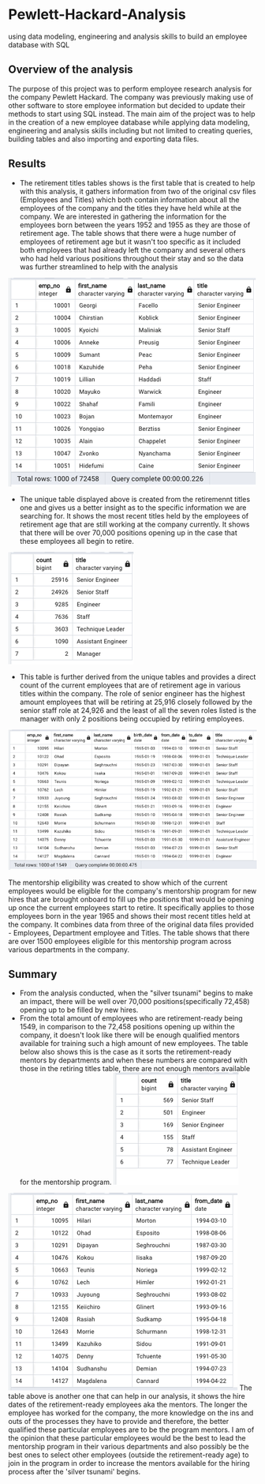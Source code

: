 # Pewlett-Hackard-Analysis
using data modeling, engineering and analysis skills to build an employee database with SQL 

## Overview of the analysis 
The purpose of this project was to perform employee research analysis for the company Pewlett Hackard. The company was previously making use of other software to store employee information but decided to update their methods to start using SQL instead. The main aim of the project was to help in the creation of a new employee database while applying data modeling, engineering and analysis skills including but not limited to creating queries, building tables and also importing and exporting data files.

## Results

- The retirement titles tables shows is the first table that is created to help with this analysis, it gathers information from two of the original csv files (Employees and Titles) which both contain information about all the employees of the company and the titles they have held while at the company. We are interested in gathering the information for the employees born between the years 1952 and 1955 as they are those of retirement age. The table shows that there were a huge number of employees of retirement age but it wasn't too specific as it included both employees that had already left the company and several others who had held various positions throughout their stay and so the data was further streamlined to help with the analysis

![Unique Titles Table](https://github.com/SNwokolo/Pewlett-Hackard-Analysis/blob/445a2be4579e407160f5bd2a91fcab1155577219/Data/Unique%20titles.png)

- The unique table displayed above is created from the retiremennt titles one and gives us a better insight as to the specific information we are searching for. It shows the most recent titles held by the employees of retirement age that are still working at the company currently. It shows that there will be over 70,000 positions opening up in the case that these employees all begin to retire.

![Retiring Tiles Table](https://github.com/SNwokolo/Pewlett-Hackard-Analysis/blob/445a2be4579e407160f5bd2a91fcab1155577219/Data/Retiring%20titles.png)

- This table is further derived from the unique tables and provides a direct count of the current employees that are of retirement age in various titles within the company. The role of senior engineer has the highest amount employees that will be retiring at 25,916 closely followed by the senior staff role at 24,926 and the least of all the seven roles listed is the manager with only 2 positions being occupied by retiring employees.

![Mentorship Eligibility Table](https://github.com/SNwokolo/Pewlett-Hackard-Analysis/blob/445a2be4579e407160f5bd2a91fcab1155577219/Data/Mentorship%20eligibility.png)

The mentorship eligibility was created to show which of the current employees would be eligible for the company's mentorship program for new hires that are brought onboard to fill up the positions that would be opening up once the current employees start to retire. It specifically applies to those employees born in the year 1965 and shows their most recent titles held at the company. It combines data from three of the original data files provided - Employees, Department employee and Titles. The table shows that there are over 1500 employees eligible for this mentorship program across various departments in the company.

## Summary
- From the analysis conducted, when the "silver tsunami" begins to make an impact, there will be well over 70,000 positions(specifically 72,458) opening up to be filled by new hires.
- From the total amount of employees who are retirement-ready being 1549, in comparison to the 72,458 positions opening up within the company, it doesn't look like there will be enough qualified mentors available for training such a high amount of new employees. The table below also shows this is the case as it sorts the retirement-ready mentors by departments and when these numbers are compared with those in the retiring titles table, there are not enough mentors available for the mentorship program. 
![Mentorship titles Table](https://github.com/SNwokolo/Pewlett-Hackard-Analysis/blob/7e079801b7dd6e4b0d6d2304f5716706c2443cab/Data/ment%20titles.png)

![Mentor Dates](https://github.com/SNwokolo/Pewlett-Hackard-Analysis/blob/7e8c5c9f482a0b36a78ba30292c788ca84ebffcd/Data/ment_dates.png)
The table above is another one that can help in our analysis, it shows the hire dates of the retirement-ready employees aka the mentors. The longer the employee has worked for the company, the more knowledge on the ins and outs of the processes they have to provide and therefore, the better qualified these particular employees are to be the program mentors. I am of the opinion that these particular employees would be the best to lead the mentorship program in their various departments and also possibly be the best ones to select other employees (outside the retirement-ready age) to join in the program in order to increase the mentors available for the hiring process after the 'silver tsunami' begins.